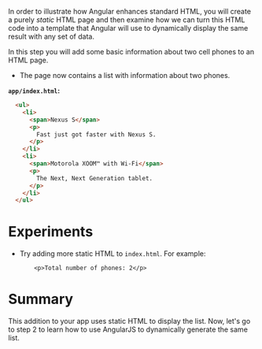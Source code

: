 


In order to illustrate how Angular enhances standard HTML, you will create a purely *static* HTML
page and then examine how we can turn this HTML code into a template that Angular will use to
dynamically display the same result with any set of data.

In this step you will add some basic information about two cell phones to an HTML page.

- The page now contains a list with information about two phones.



**`app/index.html`:**


```html
  <ul>
    <li>
      <span>Nexus S</span>
      <p>
        Fast just got faster with Nexus S.
      </p>
    </li>
    <li>
      <span>Motorola XOOM™ with Wi-Fi</span>
      <p>
        The Next, Next Generation tablet.
      </p>
    </li>
  </ul>
```


# Experiments

* Try adding more static HTML to `index.html`. For example:

          <p>Total number of phones: 2</p>

<!-- @task, "hasDeliverable" : false, "text" : "Add some static HTML to index.html."-->

# Summary

This addition to your app uses static HTML to display the list. Now, let's go to step 2 to learn how to use AngularJS to dynamically generate the same list.


